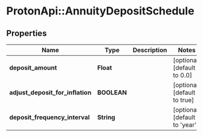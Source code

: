 # ProtonApi::AnnuityDepositSchedule

## Properties
Name | Type | Description | Notes
------------ | ------------- | ------------- | -------------
**deposit_amount** | **Float** |  | [optional] [default to 0.0]
**adjust_deposit_for_inflation** | **BOOLEAN** |  | [optional] [default to true]
**deposit_frequency_interval** | **String** |  | [optional] [default to &#39;year&#39;]



